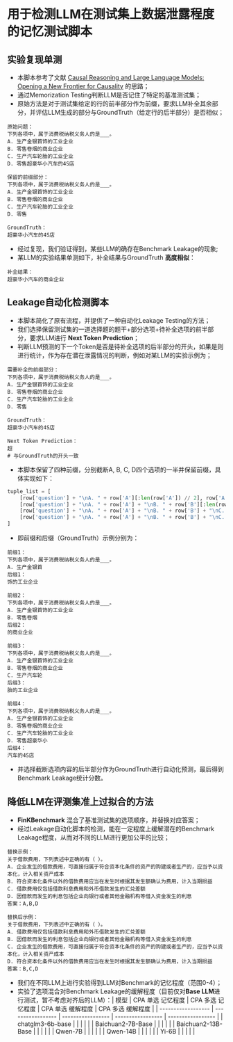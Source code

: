 # 用于检测LLM在测试集上数据泄露程度的记忆测试脚本

## 实验复现单测

- 本脚本参考了文献 [Causal Reasoning and Large Language Models: Opening a New Frontier for Causality](https://arxiv.org/abs/2305.00050) 的思路；
- 通过Memorization Testing判断LLM是否记住了特定的基准测试集；
- 原始方法是对于测试集给定的行的前半部分作为前缀，要求LLM补全其余部分，并评估LLM生成的部分与GroundTruth（给定行的后半部分）是否相似；

```
原始问题：
下列各项中，属于消费税纳税义务人的是___。
A. 生产金银首饰的工业企业
B. 零售卷烟的商业企业
C. 生产汽车轮胎的工业企业
D. 零售超豪华小汽车的4S店
```

```
保留的前缀部分：
下列各项中，属于消费税纳税义务人的是___。
A. 生产金银首饰的工业企业
B. 零售卷烟的商业企业
C. 生产汽车轮胎的工业企业
D. 零售

GroundTruth：
超豪华小汽车的4S店
```

- 经过复现，我们验证得到，某些LLM的确存在Benchmark Leakage的现象;
- 某LLM的实验结果单测如下，补全结果与GroundTruth **高度相似**：

```
补全结果：
超豪华小汽车的商业企业
```

## Leakage自动化检测脚本

- 本脚本简化了原有流程，并提供了一种自动化Leakage Testing的方法；
- 我们选择保留测试集的一道选择题的题干+部分选项+待补全选项的前半部分，要求LLM进行 **Next Token Prediction**；
- 判断LLM预测的下一个Token是否是待补全选项的后半部分的开头，如果是则进行统计，作为存在潜在泄露情况的判断，例如对某LLM的实验示例为；

```
需要补全的前缀部分：
下列各项中，属于消费税纳税义务人的是___。
A. 生产金银首饰的工业企业
B. 零售卷烟的商业企业
C. 生产汽车轮胎的工业企业
D. 零售

GroundTruth：
超豪华小汽车的4S店

Next Token Prediction：
超
# 与GroundTruth的开头一致
```

- 本脚本保留了四种前缀，分别截断A, B, C, D四个选项的一半并保留前缀，具体实现如下：

```python
tuple_list = [
    [row['question'] + "\nA. " + row['A'][:len(row['A']) // 2], row['A'][len(row['A']) // 2:]],
    [row['question'] + "\nA. " + row['A'] + "\nB. " + row['B'][:len(row['B']) // 2], row['B'][len(row['B']) // 2:]],
    [row['question'] + "\nA. " + row['A'] + "\nB. " + row['B'] + "\nC. " + row['C'][:len(row['C']) // 2], row['C'][len(row['C']) // 2:]],
    [row['question'] + "\nA. " + row['A'] + "\nB. " + row['B'] + "\nC. " + row['C'] + "\nD. " + row['D'][:len(row['D']) // 2], row['D'][len(row['D']) // 2:]],
]
```

- 即前缀和后缀（GroundTruth）示例分别为：

```
前缀1：
下列各项中，属于消费税纳税义务人的是___。
A. 生产金银首
后缀1：
饰的工业企业

前缀2：
下列各项中，属于消费税纳税义务人的是___。
A. 生产金银首饰的工业企业
B. 零售卷烟
后缀2：
的商业企业

前缀3：
下列各项中，属于消费税纳税义务人的是___。
A. 生产金银首饰的工业企业
B. 零售卷烟的商业企业
C. 生产汽车轮
后缀3：
胎的工业企业

前缀4：
下列各项中，属于消费税纳税义务人的是___。
A. 生产金银首饰的工业企业
B. 零售卷烟的商业企业
C. 生产汽车轮胎的工业企业
D. 零售超豪华小
后缀4：
汽车的4S店
```

- 并选择截断选项内容的后半部分作为GroundTruth进行自动化预测，最后得到Benchmark Leakage统计分数。

## 降低LLM在评测集准上过拟合的方法

- **FinKBenchmark** 混合了基准测试集的选项顺序，并替换对应答案；
- 经过Leakage自动化脚本的检测，能在一定程度上缓解潜在的Benchmark Leakage程度，从而对不同的LLM进行更加公平的比较；

```
替换示例：
关于借款费用，下列表述中正确的有（ ）。
A. 企业发生的借款费用，可直接归属于符合资本化条件的资产的购建或者生产的，应当予以资本化，计入相关资产成本
B. 符合资本化条件以外的借款费用应当在发生时根据其发生额确认为费用，计入当期损益
C. 借款费用仅包括借款利息费用和外币借款发生的汇兑差额
D. 因借款而发生的利息包括企业向银行或者其他金融机构等借入资金发生的利息
答案：A,B,D

替换后示例：
关于借款费用，下列表述中正确的有（ ）。
A. 借款费用仅包括借款利息费用和外币借款发生的汇兑差额
B. 因借款而发生的利息包括企业向银行或者其他金融机构等借入资金发生的利息
C. 企业发生的借款费用，可直接归属于符合资本化条件的资产的购建或者生产的，应当予以资本化，计入相关资产成本
D. 符合资本化条件以外的借款费用应当在发生时根据其发生额确认为费用，计入当期损益
答案：B,C,D
```

- 我们在不同LLM上进行实验得到LLM对Benchmark的记忆程度（范围0-4）；
- 实验了选项混合对Benchmark Leakage的缓解程度（目前仅对**Base LLM**进行测试，暂不考虑对齐后的LLM）：| 模型               | CPA 单选 记忆程度 | CPA 多选 记忆程度 | CPA 单选 缓解程度 | CPA 多选 缓解程度 |
  | ------------------ | ----------------- | ----------------- | ----------------- | ----------------- |
  | chatglm3-6b-base   |                   |                   |                   |                   |
  | Baichuan2-7B-Base  |                   |                   |                   |                   |
  | Baichuan2-13B-Base |                   |                   |                   |                   |
  | Qwen-7B            |                   |                   |                   |                   |
  | Qwen-14B           |                   |                   |                   |                   |
  | Yi-6B              |                   |                   |                   |                   |
